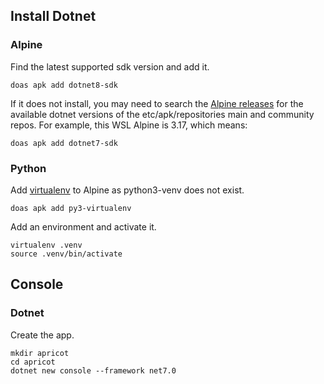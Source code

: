 

## Install Dotnet
### Alpine 
Find the latest supported sdk version and add it.  
```
doas apk add dotnet8-sdk
```

If it does not install, you may need to search the [Alpine releases](https://pkgs.alpinelinux.org/packages?name=dotnet*&branch=v3.17&repo=&arch=x86_64&origin=&flagged=&maintainer=) for the available dotnet versions of the etc/apk/repositories main and community repos.   For example, this WSL Alpine is 3.17, which means:  
```
doas apk add dotnet7-sdk
```

### Python
Add [virtualenv](https://virtualenv.pypa.io/en/latest/user_guide.html) to Alpine as python3-venv does not exist. 
```
doas apk add py3-virtualenv
```
Add an environment and activate it.  
```
virtualenv .venv
source .venv/bin/activate
```

## Console
### Dotnet
Create the app.  
```
mkdir apricot
cd apricot
dotnet new console --framework net7.0
```

